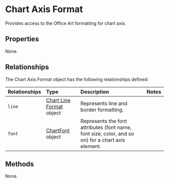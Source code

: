 # Chart Axis Format
Provides access to the Office Art formatting for chart axis.

## Properties
None.

## Relationships
The Chart Axis Format object has the following relationships defined:

| Relationships    | Type    |Description|Notes |
|:-----------------|:--------|:----------|:-----|
| `line`          |[Chart Line Format](chartLineFormat.md) object | Represents line and border formatting.
| `font`          |[ChartFont](chartFont.md) object | Represents the font attributes (font name, font size, color, and so on) for a chart axis element. 


## Methods
None.